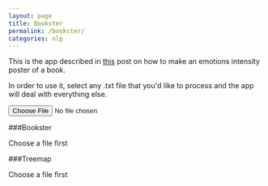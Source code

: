```yaml
---
layout: page
title: Bookster
permalink: /bookster/
categories: nlp
---
```

This is the app described in [this](/bookster-an-emotions-poster-of-your-favorite-book) post on how to make an emotions intensity poster of a book.

In order to use it, select any .txt file that you'd like to process and the app will deal with everything else.

<input type="file" id="booksterFile" name="booksterFile" />

###Bookster

<div id="post-bookster" class="bookster-wrapper"></div>
<div class="no-file-selected">Choose a file first</div>

###Treemap 

<div id="post-treemap"></div>
<div class="no-file-selected">Choose a file first</div>

<script src="//d3js.org/d3.v3.min.js" charset="utf-8"></script>
<script type="text/javascript" src="{{ site.url }}/assets/javascripts/bookster/bookster.js"></script>
<script>
  function resetDOM () {
    var booksterDom = document.getElementById('post-bookster');
    var treemapDom = document.getElementById('post-treemap');
    var emptyFileMessageDoms = document.getElementsByClassName('no-file-selected');

    for ( var i = 0, l = emptyFileMessageDoms.length; i < l; i++ ) {
      emptyFileMessageDoms[i].style.display = 'none';
    }

    while (booksterDom.firstChild) {
      booksterDom.removeChild(booksterDom.firstChild);
    }
    while (treemapDom.firstChild) {
      treemapDom.removeChild(treemapDom.firstChild);
    }
  }

  function handleFileSelect(evt) {
    var file = evt.target.files[0];
    var reader = new FileReader();

    reader.onload = function(e) {
    	var text = e.target.result;
    	var booksterData = parseText(text);

      resetDOM();
      window.bookster(booksterData, 'post');
    };
      
    reader.readAsText(file);
  }

  document.getElementById('booksterFile').addEventListener('change', handleFileSelect, false);

  function parseText ( text ) {
  	var tokens = text.match(/\w+/gi);
    var booksterData = [];

    tokens.forEach(function (token) {
      if ( afinn.hasOwnProperty(token) ) {
        booksterData.push([afinn[token], token]);
      }
    });

    console.log(tokens);
    return booksterData;
  }

  // AFINN is a list of English words rated for valence with an integer
  // between minus five (negative) and plus five (positive). The words have
  // been manually labeled by Finn Årup Nielsen in 2009-2011. The file
  // is tab-separated. There are two versions:

  // AFINN-111: Newest version with 2477 words and phrases.

  // AFINN-96: 1468 unique words and phrases on 1480 lines. Note that there
  // are 1480 lines, as some words are listed twice. The word list in not
  // entirely in alphabetic ordering.  

  // An evaluation of the word list is available in:

  // Finn Årup Nielsen, "A new ANEW: Evaluation of a word list for
  // sentiment analysis in microblogs", http://arxiv.org/abs/1103.2903

  // The list was used in: 

  // Lars Kai Hansen, Adam Arvidsson, Finn Årup Nielsen, Elanor Colleoni,
  // Michael Etter, "Good Friends, Bad News - Affect and Virality in
  // Twitter", The 2011 International Workshop on Social Computing,
  // Network, and Services (SocialComNet 2011).


  // This database of words is copyright protected and distributed under
  // "Open Database License (ODbL) v1.0"
  // http://www.opendatacommons.org/licenses/odbl/1.0/ or a similar
  // copyleft license.

  // See comments on the word list here:
  // http://fnielsen.posterous.com/old-anew-a-sentiment-about-sentiment-analysis
  var afinn = {
   'limited':-1,
   'suicidal':-2,
   'pardon':2,
   'desirable':2,
   'protest':-2,
   'lurking':-1,
   'controversial':-2,
   'hating':-3,
   'ridiculous':-3,
   'hate':-3,
   'aggression':-2,
   'increase':1,
   'regretted':-2,
   'violate':-2,
   'granting':1,
   'attracted':1,
   'poorest':-2,
   'scold':-2,
   'bailout':-2,
   'sorry':-1,
   'regrets':-2,
   'struck':-1,
   'misreporting':-2,
   'vociferous':-1,
   'lurk':-1,
   'misunderstanding':-2,
   'distort':-2,
   'stolen':-2,
   'gratification':2,
   'uncertain':-1,
   'stabbed':-2,
   'screaming':-2,
   'courageous':2,
   'disturb':-2,
   'exaggerate':-2,
   'harried':-2,
   'solution':1,
   'nigger':-5,
   'pardons':2,
   'quaking':-2,
   'monopolized':-2,
   'censors':-2,
   'triumph':4,
   'enjoy':2,
   'shithead':-4,
   'tired':-2,
   'warns':-2,
   'landmark':2,
   'elegant':2,
   'fabulous':4,
   'rigorous':3,
   'emptiness':-1,
   'loathing':-3,
   'errors':-2,
   'hide':-1,
   'wreck':-2,
   'desirous':2,
   'integrity':2,
   'beaten':-2,
   'jocular':2,
   'poison':-2,
   'victims':-3,
   'endorse':2,
   'shocks':-2,
   'unmotivated':-2,
   'hero':2,
   'avert':-1,
   'festive':2,
   'interrupting':-2,
   'prblms':-2,
   'active':1,
   'oversells':-2,
   'kudos':3,
   'rigorously':3,
   'deferring':-1,
   'postpones':-1,
   'oxymoron':-1,
   'launched':1,
   'stressed':-2,
   'lonesome':-2,
   'unwanted':-2,
   'postponed':-1,
   'missing':-2,
   'criticism':-2,
   'fantastic':4,
   'secure':2,
   'dehumanize':-2,
   'cheats':-3,
   'sparkling':3,
   'achievable':1,
   'cherishing':2,
   'criminals':-3,
   'appeasing':2,
   'motivate':1,
   'negative':-2,
   'insult':-2,
   'calm':2,
   'recommend':2,
   'strike':-1,
   'committing':1,
   'made-up':-1,
   'supporters':1,
   'successful':3,
   'expose':-1,
   'haha':3,
   'award':3,
   'hurt':-2,
   'grief':-2,
   'disruption':-2,
   'sobering':1,
   'frenzy':-3,
   'excellent':3,
   'blocking':-1,
   'shoot':-1,
   'disappointing':-2,
   'join':1,
   'somber':-2,
   'refusing':-2,
   'worn':-1,
   'worth':2,
   'lugubrious':-2,
   'criticizing':-2,
   'elegantly':2,
   'defer':-1,
   'pollute':-2,
   'joyous':3,
   'unjust':-2,
   'laughs':1,
   'shattered':-2,
   'want':1,
   'indifferent':-2,
   'attract':1,
   'cocksucker':-5,
   'guarantee':1,
   'farce':-1,
   'anguish':-3,
   'puzzled':-2,
   'nuts':-3,
   'damage':-3,
   'amazing':4,
   'uncredited':-1,
   'trusted':2,
   'aching':-2,
   'significance':1,
   'moron':-3,
   'disappoint':-2,
   'bankster':-3,
   'undesirable':-2,
   'badly':-3,
   'uselessness':-2,
   'flustered':-2,
   'mess':-2,
   'insecure':-2,
   'lag':-1,
   'loyalty':3,
   'demanding':-1,
   'astoundingly':3,
   'wrong':-2,
   'sentencing':-2,
   'sparkles':3,
   'meaningful':2,
   'ambivalent':-1,
   'complacent':-2,
   'splendid':3,
   'effective':2,
   'wins':4,
   'attracts':1,
   'appreciate':2,
   'greet':1,
   'stimulate':1,
   'daredevil':2,
   'steals':-2,
   'worst':-3,
   'greed':-3,
   'restriction':-2,
   'dirtiest':-2,
   'consent':2,
   'derides':-2,
   'rotfl':4,
   'innovative':2,
   'responsive':2,
   'derided':-2,
   'cool stuff':3,
   'welcomes':2,
   'fit':1,
   'polluters':-2,
   'destroyed':-3,
   'affected':-1,
   'litigious':-2,
   'prevented':-1,
   'powerful':2,
   'safe':1,
   'supporter':1,
   'collide':-1,
   'avoids':-1,
   'mongering':-2,
   'interrupt':-2,
   'soothing':3,
   'lenient':1,
   'saddened':-2,
   'gloom':-1,
   'brightness':1,
   'arrested':-3,
   'absolve':2,
   'dumps':-1,
   'misbehave':-2,
   'fitness':1,
   'entitled':1,
   'vitriolic':-3,
   'luck':3,
   'interruption':-2,
   'exhilarated':3,
   'celebrating':3,
   'exhilarates':3,
   'substantially':1,
   'tricked':-2,
   'absolves':2,
   'contend':-1,
   'touts':-2,
   'pesky':-2,
   'god':1,
   'lurks':-1,
   'sparkle':3,
   'encourage':2,
   'loathe':-3,
   'heavenly':4,
   'ranter':-3,
   'sluggish':-2,
   'disputed':-2,
   'barrier':-2,
   'threatened':-2,
   'revenge':-2,
   'free':1,
   'mourning':-2,
   'admits':-1,
   'unconvinced':-1,
   'fervid':2,
   'disputes':-2,
   'struggle':-2,
   'boosting':1,
   'enlightened':2,
   'jubilant':3,
   'exposing':-1,
   'brooding':-2,
   'tolerant':2,
   'disturbed':-2,
   'hopeless':-2,
   'ineffectively':-2,
   'enraged':-2,
   'wronged':-2,
   'attractions':2,
   'reassure':1,
   'lovable':3,
   'rant':-3,
   'downside':-2,
   'enrages':-2,
   'clarity':2,
   'snubbing':-2,
   'dysfunction':-2,
   'cheerless':-2,
   'rejects':-1,
   'lawsuits':-2,
   'euphoric':4,
   'euphoria':3,
   'enthral':3,
   'combats':-1,
   'tragic':-2,
   'inconvenient':-2,
   'bitter':-2,
   'lunatics':-3,
   'troubled':-2,
   'murder':-2,
   'collapse':-2,
   'conciliated':2,
   'rejected':-1,
   'conciliates':2,
   'wasted':-2,
   'positively':2,
   'mercy':2,
   'anxiety':-2,
   'coward':-2,
   'matter':1,
   'guilt':-3,
   'mirth':3,
   'feeling':1,
   'slashes':-2,
   'self-confident':2,
   'willingness':2,
   'pessimism':-2,
   'upset':-2,
   'antagonistic':-2,
   'enchanted':2,
   'unconcerned':-2,
   'strengthening':2,
   'forced':-1,
   'strength':2,
   'reassuring':2,
   'responsible':2,
   'isolated':-1,
   'impotent':-2,
   'elation':3,
   'recommended':2,
   'absorbed':1,
   'laughed':1,
   'enlightens':2,
   'yucky':-2,
   'indoctrinate':-2,
   'unsecured':-2,
   'incapable':-2,
   'distracts':-2,
   'visionary':3,
   'vexing':-2,
   'debonair':2,
   'disjointed':-2,
   'relieving':2,
   'sulking':-2,
   'exonerate':2,
   'treasonous':-3,
   'stupid':-2,
   'lifesaver':4,
   'alarm':-2,
   'flop':-2,
   'solemn':-1,
   'demoralized':-2,
   'unsophisticated':-2,
   'entertaining':2,
   'annoyed':-2,
   'marvel':3,
   'pardoned':2,
   'bomb':-1,
   'inspire':2,
   'hunger':-2,
   'rapture':2,
   'dupe':-2,
   'disturbs':-2,
   'solutions':1,
   'smog':-2,
   'acquit':2,
   'unemployment':-2,
   'contagions':-2,
   'bliss':3,
   'disgust':-3,
   'enslave':-2,
   'adequate':1,
   'jailed':-2,
   'explorations':1,
   'criticizes':-2,
   'stop':-1,
   'denounce':-2,
   'unfair':-2,
   'frowning':-1,
   'haunted':-2,
   'oversell':-2,
   'affronted':-1,
   'interrogated':-2,
   'angers':-3,
   'arrests':-2,
   'rescues':2,
   'idiotic':-3,
   'fraudsters':-4,
   'heavyhearted':-2,
   'bad':-3,
   'ban':-2,
   'ruins':-2,
   'ethical':2,
   'erroneous':-2,
   'mandatory':-1,
   'disaster':-2,
   'fascinating':3,
   'thwarting':-2,
   'sincerest':2,
   'horrendous':-3,
   'fail':-2,
   'disturbing':-2,
   'resigned':-1,
   'best':3,
   'clarifies':2,
   'pressured':-2,
   'green wash':-3,
   'meditative':1,
   'hopefully':2,
   'scorn':-2,
   'lethargic':-2,
   'indecisive':-2,
   'lazy':-1,
   'rotflol':4,
   'extend':1,
   'admiring':3,
   'felony':-3,
   'restricting':-2,
   'weak':-2,
   'ignorance':-2,
   'weary':-2,
   'wtf':-4,
   'debt':-2,
   'improve':2,
   'pity':-2,
   'protect':1,
   'accident':-2,
   'disdain':-2,
   'ill':-2,
   'adventures':2,
   'demanded':-1,
   'agonise':-3,
   'indoctrinating':-2,
   'monopolize':-2,
   'disappears':-1,
   'overstatements':-2,
   'peacefully':2,
   'honouring':2,
   'irresponsible':2,
   'greenwashing':-3,
   'greenwashers':-3,
   'persecuting':-2,
   'trust':1,
   'trickery':-2,
   'parley':-1,
   'condemned':-2,
   'victimizing':-3,
   'bothers':-2,
   'confident':2,
   'startled':-2,
   'interest':1,
   'jackass':-4,
   'incompetent':-2,
   'easy':1,
   'prosperous':3,
   'attacked':-1,
   'sunshine':2,
   'excite':3,
   'wowow':4,
   'doubts':-1,
   'haters':-3,
   'censored':-2,
   'cunt':-5,
   'gracious':3,
   'distorts':-2,
   'inhibit':-1,
   'save':2,
   'harms':-2,
   'illiteracy':-2,
   'roflmao':4,
   'ugly':-3,
   'slam':-2,
   'stopping':-1,
   'murders':-2,
   'dehumanizes':-2,
   'chilling':-1,
   'mistake':-2,
   'pessimistic':-2,
   'vulnerability':-2,
   'congratulation':2,
   'unresearched':-2,
   'dumped':-2,
   'defeated':-2,
   'fakes':-3,
   'shame':-2,
   'dizzy':-1,
   'moping':-1,
   'appalling':-2,
   'greenwash':-3,
   'disappear':-1,
   'laughting':1,
   'constrained':-2,
   'vindicate':2,
   'misunderstood':-2,
   'disparages':-2,
   'pardoning':2,
   'damages':-3,
   'disparaged':-2,
   'naive':-2,
   'harming':-2,
   'acquitting':2,
   'blames':-2,
   'misery':-2,
   'tops':2,
   'evil':-3,
   'greeted':1,
   'delight':3,
   'consents':2,
   'outmaneuvered':-2,
   'jealous':-2,
   'opportunity':2,
   'blamed':-2,
   'shitty':-3,
   'failing':-2,
   'inspires':2,
   'greatest':3,
   'detained':-2,
   'flops':-2,
   'dipshit':-3,
   'bereave':-2,
   'appease':2,
   'sentence':-2,
   'agog':2,
   'envious':-2,
   'disguise':-1,
   'thanks':2,
   'victim':-3,
   'swears':-2,
   'resigning':-1,
   'yes':1,
   'convivial':2,
   'enlighten':2,
   'rapturous':4,
   'terrific':4,
   'ease':2,
   'assassination':-3,
   'passive':-1,
   'advanced':1,
   'beloved':3,
   'prison':-2,
   'moody':-1,
   'expelled':-2,
   'threatens':-2,
   'mocked':-2,
   'insensitive':-2,
   'perfects':2,
   'celebrates':3,
   'bastards':-5,
   'dreams':1,
   'disadvantage':-2,
   'desire':1,
   'gift':2,
   'dishonest':-2,
   'disillusioned':-2,
   'notorious':-2,
   'honored':2,
   'drowned':-2,
   'stereotype':-2,
   'exonerates':2,
   'proudly':2,
   'dead':-3,
   'coziness':2,
   'escape':-1,
   'dear':2,
   'prick':-5,
   'bore':-2,
   'perfected':2,
   'enemies':-2,
   'denies':-2,
   'congratulate':2,
   'humor':2,
   'combat':-1,
   'creative':2,
   'disheartened':-2,
   'honoured':2,
   'rebellion':-2,
   'denied':-2,
   'pollutes':-2,
   'polluter':-2,
   'beating':-1,
   'adorable':3,
   'bamboozle':-2,
   'alarmists':-2,
   'bold':2,
   'disappeared':-1,
   'losing':-3,
   'super':3,
   'limitation':-1,
   'boycotts':-2,
   'derailed':-2,
   'attacks':-1,
   'accepts':1,
   'choke':-2,
   'blithe':2,
   'despair':-3,
   'ensure':1,
   'cherish':2,
   'commit':1,
   'disqualified':-2,
   'dilemma':-1,
   'lied':-2,
   'wasting':-2,
   'prisoners':-2,
   'detention':-2,
   'delighted':3,
   'obscene':-2,
   'thankful':2,
   'unstable':-2,
   'stall':-2,
   'frightened':-2,
   'strangely':-1,
   'annoyance':-2,
   'deception':-3,
   'support':2,
   'unfocused':-2,
   'fight':-1,
   'fucking':-4,
   'war':-2,
   'happy':3,
   'lowest':-1,
   'starve':-2,
   'underestimated':-1,
   'overjoyed':4,
   'forgetful':-2,
   'vitality':3,
   'failure':-2,
   'underestimates':-1,
   'astonished':2,
   'true':2,
   'congratulations':2,
   'injury':-2,
   'invincible':2,
   'bargain':2,
   'ruined':-2,
   'adore':3,
   'torturing':-4,
   'faking':-3,
   'propaganda':-2,
   'fulfills':2,
   'promises':1,
   'looms':-1,
   'disgrace':-2,
   'scandalous':-3,
   'sinful':-3,
   'assassinations':-3,
   'soothe':3,
   'promised':1,
   'sprightly':2,
   'pileup':-1,
   'annoying':-2,
   'shit':-4,
   'oversimplification':-2,
   'faithful':3,
   'eerie':-2,
   'interested':2,
   'looses':-3,
   'ambitious':2,
   'confusing':-2,
   'misinterpreted':-2,
   'denier':-2,
   'scream':-2,
   'assfucking':-4,
   'outreach':2,
   'smile':2,
   'funerals':-1,
   'died':-3,
   'derail':-2,
   'warn':-2,
   'apologizing':-1,
   'cheated':-3,
   'apology':-1,
   'restores':1,
   'loyal':3,
   'cheater':-3,
   'optionless':-2,
   'menaced':-2,
   'restored':1,
   'bereaving':-2,
   'remarkable':2,
   'drained':-2,
   'rob':-2,
   'relieve':1,
   'grateful':3,
   'battle':-1,
   'polluted':-2,
   'devoted':3,
   'soothed':3,
   'misread':-1,
   'anticipation':1,
   'praises':3,
   'deceitful':-3,
   'honoring':2,
   'disgusting':-3,
   'abhorrent':-3,
   'amaze':2,
   'praised':3,
   'dissatisfied':-2,
   'negativity':-2,
   'terror':-3,
   'retreat':-1,
   'fatigues':-2,
   'slash':-2,
   'advantage':2,
   'apeshit':-3,
   'gloomy':-2,
   'mourn':-2,
   'fatigued':-2,
   'forgiving':1,
   'feeble':-2,
   'cool':1,
   'impressive':3,
   'solves':1,
   'die':-3,
   'accidentally':-2,
   'leave':-1,
   'solved':1,
   'excellence':3,
   'denounces':-2,
   'unaware':-2,
   'attracting':2,
   'prevent':-1,
   'brave':2,
   'fearing':-2,
   'insignificant':-2,
   'sigh':-2,
   'obsolete':-2,
   'comforting':2,
   'helpless':-2,
   'irritated':-3,
   'acrimonious':-3,
   'rapist':-4,
   'self-deluded':-2,
   'curse':-1,
   'jeopardy':-2,
   'celebrated':3,
   'havoc':-2,
   'pleased':3,
   'suspect':-1,
   'shared':1,
   'falling':-1,
   'axed':-1,
   'supporting':1,
   'unsure':-1,
   'honour':2,
   'funeral':-1,
   'victimized':-3,
   'envy':-1,
   'confused':-2,
   'persecuted':-2,
   'oversimplify':-2,
   'messing up':-2,
   'accomplishes':2,
   'coerced':-2,
   'brilliant':4,
   'guilty':-3,
   'proud':2,
   'pseudoscience':-3,
   'accomplished':2,
   'ineffective':-2,
   'weird':-2,
   'motherfucking':-5,
   'breathtaking':5,
   'charmless':-3,
   'love':3,
   'humour':2,
   'hardier':2,
   'bloody':-3,
   'marvelous':3,
   'betraying':-3,
   'fake':-3,
   'scam':-2,
   'crisis':-3,
   'disguising':-1,
   'sympathetic':2,
   'dolorous':-2,
   'cherishes':2,
   'homesick':-2,
   'unimpressed':-2,
   'positive':2,
   'angry':-3,
   'resigns':-1,
   'cherished':2,
   'loving':2,
   'conciliating':2,
   'riot':-2,
   'share':1,
   'swearing':-2,
   'downhearted':-2,
   'wooo':4,
   'drown':-2,
   'dismal':-2,
   'degrade':-2,
   'douche':-3,
   'niggas':-5,
   'pretend':-1,
   'flu':-2,
   'inflamed':-2,
   'flagship':2,
   'wanker':-3,
   'drags':-1,
   'hope':2,
   'growing':1,
   'detached':-1,
   'stimulating':2,
   'lighthearted':1,
   'admired':3,
   'dedicated':2,
   'lobbying':-2,
   'awesome':4,
   'fuck':-4,
   'disbelieve':-2,
   'hides':-1,
   'glamourous':3,
   'chic':2,
   'provoke':-1,
   'unlovable':-2,
   'validated':1,
   'bankrupt':-3,
   'fuming':-2,
   'secured':2,
   'agonizing':-3,
   'immune':1,
   'misleading':-3,
   'endorsement':2,
   'dehumanizing':-2,
   'secures':2,
   'unbelievable':-1,
   'irrational':-1,
   'critics':-2,
   'averted':-1,
   'disgusted':-3,
   'heartbreaking':-3,
   'mad':-3,
   'improving':2,
   'heroes':2,
   'destructive':-3,
   'fraudulence':-4,
   'natural':1,
   'disconsolate':-2,
   'stupidly':-2,
   'amuse':3,
   'nosey':-2,
   'thorny':-2,
   'youthful':2,
   'deceive':-3,
   'offend':-2,
   'worsens':-3,
   'cute':2,
   'foreclosure':-2,
   'shaky':-2,
   'wishing':1,
   'unacceptable':-2,
   'suicide':-2,
   'playful':2,
   'fatalities':-3,
   'cuts':-1,
   'lovelies':3,
   'irresolute':-2,
   'blocked':-1,
   'dreading':-2,
   'avid':2,
   'thank':2,
   'interesting':2,
   'torn':-2,
   'troubles':-2,
   'abhorred':-3,
   'attraction':2,
   'swindle':-3,
   'undermines':-2,
   'overreacted':-2,
   'lonely':-2,
   'accusations':-2,
   'captivated':3,
   'devastated':-2,
   'reject':-1,
   'sarcastic':-2,
   'singleminded':-2,
   'compelled':1,
   'wealthy':2,
   'bullshit':-4,
   'intrigues':1,
   'undermining':-2,
   'drop':-1,
   'does not work':-3,
   'careless':-2,
   'vexation':-2,
   'snubbed':-2,
   'stalling':-2,
   'fired':-2,
   'crushing':-1,
   'yeah':1,
   'breakthrough':3,
   'avoided':-1,
   'disasters':-2,
   'amusement':3,
   'hysteria':-3,
   'giddy':-2,
   'accomplish':2,
   'infuriated':-2,
   'monopolizes':-2,
   'irony':-1,
   'agonises':-3,
   'worshiped':3,
   'cancels':-1,
   'infuriates':-2,
   'collisions':-2,
   'condemns':-2,
   'trauma':-3,
   'hacked':-1,
   'agonised':-3,
   'inaction':-2,
   'phobic':-2,
   'vicious':-2,
   'disrespect':-2,
   'felonies':-3,
   'advantages':2,
   'crazier':-2,
   'ominous':3,
   'care':2,
   'envies':-1,
   'disguised':-1,
   'collapsing':-2,
   'impose':-1,
   'honest':2,
   'disguises':-1,
   'funky':2,
   'apologising':-1,
   'winwin':3,
   'aboard':1,
   'bothersome':-2,
   'outcry':-2,
   'entrusted':2,
   'neglect':-2,
   'blind':-1,
   'suspend':-1,
   'surviving':2,
   'suspended':-1,
   'suing':-2,
   'lags':-2,
   'agonising':-3,
   'ashame':-2,
   'rageful':-2,
   'monopolizing':-2,
   'derision':-2,
   'oversimplifies':-2,
   'encourages':2,
   'stifled':-1,
   'persecute':-2,
   'legally':1,
   'oversimplified':-2,
   'seduced':-1,
   'hug':2,
   'appreciates':2,
   'alas':-1,
   'slashed':-2,
   'appreciated':2,
   'petrified':-2,
   'fuking':-4,
   'lmao':4,
   'depressed':-2,
   'favors':2,
   'optimism':2,
   'protected':1,
   'damned':-4,
   'proactive':2,
   'usefulness':2,
   'prospect':1,
   'questionable':-2,
   'illness':-2,
   'contentious':-2,
   'jewels':1,
   'sad':-2,
   'conspiracy':-3,
   'distorted':-2,
   'anger':-3,
   'shocked':-2,
   'violates':-2,
   'defenseless':-2,
   'destroy':-3,
   'relaxed':2,
   'deniers':-2,
   'pain':-2,
   'oppressive':-2,
   'betrayal':-3,
   'suspects':-1,
   'insanity':-2,
   'unmatched':1,
   'cleared':1,
   'envying':-1,
   'lawl':3,
   "can't stand":-3,
   'steadfast':2,
   'discarding':-1,
   'adopt':1,
   'axe':-1,
   'cheat':-3,
   'infuriate':-2,
   'applauding':2,
   'bright':1,
   'scoop':3,
   'aggressive':-2,
   'stressor':-2,
   'help':2,
   'woow':4,
   'strangled':-2,
   'dick':-4,
   'robs':-2,
   'embittered':-2,
   'crime':-3,
   'dejecting':-2,
   'welcomed':2,
   'tears':-2,
   'travesty':-2,
   'defenders':2,
   'outrage':-3,
   'dreaded':-2,
   'dispute':-2,
   'rejoiced':4,
   'haplessness':-2,
   'satisfied':2,
   'rejoices':4,
   'hailed':2,
   'consolable':2,
   'unethical':-2,
   'justified':2,
   'celebrate':3,
   'astounds':3,
   'verdicts':-1,
   'wrathful':-3,
   'sabotage':-2,
   'obliterate':-2,
   'imbecile':-3,
   'superb':5,
   'worried':-3,
   'jokes':2,
   'overreaction':-2,
   'spam':-2,
   'prevents':-1,
   'disparage':-2,
   'worrying':-3,
   'vision':1,
   'ignored':-2,
   'lethargy':-2,
   'imposing':-1,
   'violated':-2,
   'whitewash':-3,
   'fucktard':-4,
   'dickhead':-4,
   'slashing':-2,
   'ignores':-1,
   'rewarded':2,
   'encouraged':2,
   'fails':-2,
   'enlightening':2,
   'fascinated':3,
   'belittled':-2,
   'mope':-1,
   'enjoys':2,
   'moaned':-2,
   'fascinates':3,
   'fearless':2,
   'pained':-2,
   'killing':-3,
   'blame':-2,
   'jovial':2,
   'awards':3,
   'hurts':-2,
   'moans':-2,
   'spark':1,
   'grieved':-2,
   'undermine':-2,
   'frisky':2,
   'yeees':2,
   'tout':-2,
   'disappointment':-2,
   'protesters':-2,
   'cornered':-2,
   'sulky':-2,
   'cancer':-1,
   'smartest':2,
   'accusation':-2,
   'exploit':-2,
   'grants':1,
   'anti':-1,
   'cancel':-1,
   'perpetrators':-2,
   'bizarre':-2,
   'panics':-3,
   'better':2,
   'screams':-2,
   'punishes':-2,
   'collides':-1,
   'capable':1,
   'swift':2,
   'brainwashing':-3,
   'jaunty':2,
   'punished':-2,
   'peaceful':2,
   'ruining':-2,
   'aggressions':-2,
   'shortages':-2,
   'blessing':3,
   'mocking':-2,
   'unified':1,
   'suspected':-1,
   'careful':2,
   'spirit':1,
   'colluding':-3,
   'sedition':-2,
   'apologised':-1,
   'apologises':-1,
   'cancelled':-1,
   'abducted':-2,
   'falsified':-3,
   'huckster':-2,
   'raptured':2,
   'unsupported':-2,
   'sincere':2,
   'oks':2,
   'dubious':-2,
   'blah':-2,
   'bias':-1,
   'embrace':1,
   'raptures':2,
   'ironic':-1,
   'engages':1,
   'fame':1,
   'worry':-3,
   'resentful':-2,
   'harsh':-2,
   'dithering':-2,
   'granted':1,
   'underestimate':-1,
   'weakness':-2,
   'struggling':-2,
   'favorited':2,
   'applaud':2,
   'boosted':1,
   'intimidation':-2,
   'cheers':2,
   'favorites':2,
   'cheery':3,
   'weep':-2,
   'complained':-2,
   'longing':-1,
   'charges':-2,
   'amazes':2,
   'disregards':-2,
   'no':-1,
   'severe':-2,
   'solve':1,
   'inability':-2,
   'no fun':-3,
   'reward':2,
   'amazed':2,
   'charged':-3,
   'diffident':-2,
   'robing':-2,
   'exaggerating':-2,
   'pissing':-3,
   'kill':-3,
   'greetings':2,
   'madness':-3,
   'alarmist':-2,
   'death':-2,
   'clueless':-2,
   'deceiving':-3,
   'dauntless':2,
   'adventurous':2,
   'disputing':-2,
   'mournful':-2,
   'joyful':3,
   'starving':-2,
   'kills':-3,
   'reassured':1,
   'earnest':2,
   'boycotted':-2,
   'accepted':1,
   'disappointed':-2,
   'vague':-2,
   'tremulous':-2,
   'distrustful':-3,
   'possessive':-2,
   'terrorize':-3,
   'endorses':2,
   'greeting':1,
   'miracle':4,
   'discarded':-1,
   'benefit':2,
   'laughing':1,
   'dirtier':-2,
   'passionate':2,
   'endorsed':2,
   'burdens':-2,
   'hysterics':-3,
   'exposed':-1,
   'pushy':-1,
   'short-sightedness':-2,
   'slavery':-3,
   'exposes':-1,
   'intact':2,
   'gross':-2,
   'noob':-2,
   'douchebag':-3,
   'slick':2,
   'legal':1,
   'deficit':-2,
   'restoring':1,
   'apocalyptic':-2,
   'destroys':-3,
   'biased':-2,
   'welcome':2,
   'racism':-3,
   'sadden':-2,
   'lmfao':4,
   'indestructible':2,
   'stereotyped':-2,
   'exultantly':3,
   'disparaging':-2,
   'broken':-1,
   'stops':-1,
   'exciting':3,
   'fondness':2,
   'joyfully':3,
   'contagion':-2,
   'zealous':2,
   'smear':-2,
   'cares':2,
   'favorite':2,
   'tumor':-2,
   'boldly':2,
   'scornful':-2,
   'masterpieces':4,
   'perturbed':-2,
   'protests':-2,
   'lively':2,
   'apologize':-1,
   'annoys':-2,
   'empathetic':2,
   'loathed':-3,
   'innovates':1,
   'exonerated':2,
   'totalitarian':-2,
   'betrays':-3,
   'lol':3,
   'mindless':-2,
   'racist':-3,
   'futile':2,
   'decisive':1,
   'hysterical':-3,
   'allergic':-2,
   'ranters':-3,
   'exasperated':2,
   'mischief':-1,
   'mourns':-2,
   'vested':1,
   'unsettled':-1,
   'stressors':-2,
   'delayed':-1,
   'strikes':-1,
   'sophisticated':2,
   'fascists':-2,
   'promote':1,
   'irreversible':-1,
   'abused':-3,
   'fraud':-4,
   'rage':-2,
   'overreacts':-2,
   'resolving':2,
   'treasure':2,
   'dirty':-2,
   'abuses':-3,
   'ennui':-2,
   'deadlock':-2,
   'agree':1,
   'affection':3,
   'illnesses':-2,
   'leaked':-1,
   'fright':-2,
   'exhausted':-2,
   'certain':1,
   'bamboozled':-2,
   'censor':-2,
   'tranquil':2,
   'amused':3,
   'bamboozles':-2,
   'casualty':-2,
   'selfish':-3,
   'strikers':-2,
   'pensive':-1,
   'idiot':-3,
   'conflictive':-2,
   'short-sighted':-2,
   'undermined':-2,
   'fools':-2,
   'dismayed':-2,
   'victimize':-3,
   'gaining':2,
   'obsessed':2,
   'overreact':-2,
   'important':2,
   'fresh':1,
   'mourned':-2,
   'applause':2,
   'apathy':-3,
   'not working':-3,
   'fraudulent':-4,
   'doubted':-1,
   'restricted':-2,
   'burdening':-2,
   'liar':-3,
   'forget':-1,
   'vile':-3,
   'lack':-2,
   'pique':-2,
   'thoughtful':2,
   'sappy':-1,
   'dreadful':-3,
   'catastrophe':-3,
   'opportunities':2,
   'riots':-2,
   'revengeful':-2,
   'robber':-2,
   'remorse':-2,
   'enjoying':2,
   'restrict':-2,
   'distorting':-2,
   'libelous':-2,
   'infringement':-2,
   'carefree':1,
   'saved':2,
   'crestfallen':-2,
   'fan':3,
   'rape':-4,
   'awful':-3,
   'robed':-2,
   'fag':-3,
   'fad':-2,
   'abandoned':-2,
   'elated':3,
   'heaven':2,
   'misinformation':-2,
   'fearful':-2,
   'liars':-3,
   'mistaking':-2,
   'enrapture':3,
   'son-of-a-bitch':-5,
   'methodical':2,
   'vivacious':3,
   'appreciating':2,
   'apologizes':-1,
   'darkness':-1,
   'skeptic':-2,
   'disruptions':-2,
   'zealots':-2,
   'overload':-1,
   'crush':-1,
   'apologized':-1,
   'undecided':-1,
   'starved':-2,
   'falsify':-3,
   'escaping':-1,
   'unprofessional':-2,
   'loose':-3,
   'overstatement':-2,
   'motherfucker':-5,
   'rigged':-1,
   'disastrous':-3,
   'hopelessness':-2,
   'yummy':3,
   'strong':2,
   'untarnished':2,
   'tragedy':-2,
   'cock':-5,
   'inspired':2,
   'masterpiece':4,
   'horrified':-3,
   'gleeful':3,
   'heartbroken':-3,
   'murdering':-3,
   'dehumanized':-2,
   'whimsical':1,
   'cowardly':-2,
   'snub':-2,
   'deject':-2,
   'irritate':-3,
   'wavering':-1,
   'promoting':1,
   'fraudster':-4,
   'hurrah':5,
   'inquisition':-2,
   'diamond':1,
   'brisk':2,
   'problem':-2,
   'excuse':-1,
   'broke':-1,
   'retained':-1,
   'doom':-2,
   'glad':3,
   'unfulfilled':-2,
   'offender':-2,
   'sucks':-3,
   'offended':-2,
   'abandon':-2,
   'beautiful':3,
   'stubborn':-2,
   'embarrassing':-2,
   'virtuous':2,
   'neglected':-2,
   'accept':1,
   'boycott':-2,
   'collision':-2,
   'protects':1,
   'exclude':-1,
   'condemn':-2,
   'unappreciated':-2,
   'huge':1,
   'prosecution':-1,
   'obnoxious':-3,
   'calms':2,
   'awkward':-2,
   'terribly':-3,
   'needy':-2,
   'comfort':2,
   'ratified':2,
   'abhors':-3,
   'hugs':2,
   'peril':-2,
   'controversially':-2,
   'disgraced':-2,
   'questioning':-1,
   'adventure':2,
   'numb':-1,
   'hooliganism':-2,
   'refuse':-2,
   'criticize':-2,
   'n00b':-2,
   'spiteful':-2,
   'wishes':1,
   'dread':-2,
   'deafening':-1,
   'pay':-1,
   'pleasure':3,
   'dream':1,
   'enslaved':-2,
   'heartfelt':3,
   'outraged':-3,
   'committed':1,
   'hell':-4,
   'smiling':2,
   'suffer':-2,
   'trouble':-2,
   'arrogant':-2,
   'messed':-2,
   'pray':1,
   'solving':1,
   'averts':-1,
   'bummer':-2,
   'nifty':2,
   'fool':-2,
   'hurting':-2,
   'good':3,
   'motivated':2,
   'abandons':-2,
   'fuckface':-4,
   'moaning':-2,
   'belittle':-2,
   'complain':-2,
   'desperately':-3,
   'slicker':2,
   'imprisoned':-2,
   'scumbag':-4,
   'bless':2,
   'stopped':-1,
   'reassures':1,
   'shocking':-2,
   'disorganized':-2,
   'neglects':-2,
   'harm':-2,
   'shock':-2,
   'restless':-2,
   'noble':2,
   'resolute':2,
   'hard':-1,
   'oppressed':-2,
   'gun':-1,
   'punitive':-2,
   'deride':-2,
   'suspecting':-1,
   'seditious':-2,
   'gullible':-2,
   'missed':-2,
   'ftw':3,
   'miss':-2,
   'childish':-2,
   'disquiet':-2,
   'jolly':2,
   'safety':1,
   'paradise':3,
   'offline':-1,
   'ass':-4,
   'nervously':-2,
   'warm':1,
   'bully':-2,
   'pathetic':-2,
   'dirt':-2,
   'favored':2,
   'commits':1,
   'forgive':1,
   'pleasant':3,
   'brightest':2,
   'dire':-3,
   'backed':1,
   'hapless':-2,
   'heroic':3,
   'disadvantaged':-2,
   'benefits':2,
   'stampede':-2,
   'success':2,
   'cheering':2,
   'threat':-2,
   'fallen':-2,
   'top':2,
   'unhealthy':-2,
   'stabs':-2,
   'contender':-1,
   'disregarded':-2,
   'shameful':-2,
   'sympathy':2,
   'humourous':2,
   'defects':-3,
   'totalitarianism':-2,
   'touting':-2,
   'bullied':-2,
   'validate':1,
   'regret':-2,
   'moan':-2,
   'kinder':2,
   'threatening':-2,
   'revive':2,
   'wonderful':4,
   'shamed':-2,
   'dumbass':-3,
   'imperfect':-2,
   'rescue':2,
   'relieved':2,
   'convinces':1,
   'appreciation':2,
   'luckily':3,
   'treasures':2,
   'convinced':1,
   'grace':1,
   'relieves':1,
   'kind':2,
   'picturesque':2,
   'disrespected':-2,
   'grey':-1,
   'spirited':2,
   'hooligans':-2,
   'risks':-2,
   'insulted':-2,
   'restful':2,
   'sentenced':-2,
   'cleaner':2,
   'motivation':1,
   'outstanding':5,
   'strengthen':2,
   'suspicious':-2,
   'defect':-3,
   'rewards':2,
   'sentences':-2,
   'blissful':3,
   'vulnerable':-2,
   'misrepresentation':-2,
   'speculative':-2,
   'trapped':-2,
   'lackadaisical':-2,
   'applauded':2,
   'aggravating':-2,
   'serene':2,
   'contestable':-2,
   'frauds':-4,
   'approves':2,
   'inconvenience':-2,
   'reach':1,
   'charm':3,
   'significant':1,
   'accepting':1,
   'boycotting':-2,
   'approved':2,
   'funnier':4,
   'unequal':-1,
   'squelched':-1,
   'once-in-a-lifetime':3,
   'clear':1,
   'greenwasher':-3,
   'clean':2,
   'hindrance':-2,
   'fainthearted':-2,
   'amusements':3,
   'dragged':-1,
   'dodging':-2,
   'stunned':-2,
   'agonize':-3,
   'fond':2,
   'degrades':-2,
   'aghast':-2,
   'dejects':-2,
   'shares':1,
   'carefully':2,
   'defender':2,
   'degraded':-2,
   'fine':2,
   'distressing':-2,
   'aggravate':-2,
   'justice':2,
   'nervous':-2,
   'ruin':-2,
   'unhappy':-2,
   'penalty':-2,
   'failed':-2,
   'betray':-3,
   'pretty':1,
   'indifference':-2,
   'devastate':-2,
   'gains':2,
   'banned':-2,
   'revered':2,
   'courage':2,
   'hid':-1,
   'pretending':-1,
   'damnit':-4,
   'frightening':-3,
   'distraction':-2,
   'enemy':-2,
   'resolve':2,
   'contagious':-1,
   'boost':1,
   'disregarding':-2,
   'violent':-3,
   'thwarts':-2,
   'mistakes':-2,
   'withdrawal':-3,
   'poisoned':-2,
   'courteous':2,
   'relentless':-1,
   'repulsed':-2,
   'insane':-2,
   'cramp':-1,
   'dump':-1,
   'dumb':-3,
   'tender':2,
   'threats':-2,
   'wow':4,
   'please':1,
   'rejecting':-1,
   'woo':3,
   'determined':2,
   'right direction':3,
   'silly':-1,
   'piss':-4,
   'cancelling':-1,
   'vindicated':2,
   'na\xc3\xafve':-2,
   'hardship':-2,
   'fidgety':-2,
   'intimidated':-2,
   'persecutes':-2,
   'unstoppable':2,
   'vindicates':2,
   'fatality':-3,
   'betrayed':-3,
   'intimidates':-2,
   'prospects':1,
   'improved':2,
   'hesitant':-2,
   'influential':2,
   'offending':-2,
   'chastising':-3,
   'timorous':-2,
   'adored':3,
   'improves':2,
   'scams':-2,
   'forgotten':-1,
   'poverty':-1,
   'cynic':-2,
   'faggots':-3,
   'liked':2,
   'distress':-2,
   'drunk':-2,
   'sweet':2,
   'stuck':-2,
   'rofl':4,
   'deceit':-3,
   'eviction':-1,
   'likes':2,
   'vindicating':2,
   'improvement':2,
   'worthless':-2,
   'victimizes':-3,
   'some kind':0,
   'dud':-2,
   'damn':-4,
   'threaten':-2,
   'empty':-1,
   'affectionate':3,
   'fire':-2,
   'cruelty':-3,
   'disruptive':-2,
   'misbehaving':-2,
   'demand':-1,
   'gag':-2,
   'poised':-2,
   'loom':-1,
   'misunderstands':-2,
   'solid':2,
   'postponing':-1,
   'straight':1,
   'cashing in':-2,
   'terrorizes':-3,
   'admire':3,
   'healthy':2,
   'fud':-3,
   'substantial':1,
   'error':-2,
   'fun':4,
   'flees':-1,
   'walkouts':-2,
   'costly':-2,
   'hoping':2,
   'backing':2,
   'overlooked':-1,
   'astound':3,
   'hoax':-2,
   'obstacle':-2,
   'frantic':-1,
   'beautifully':3,
   'rig':-1,
   'alone':-2,
   'funny':4,
   'unworthy':-2,
   'stimulates':1,
   'choking':-2,
   'grant':1,
   'perpetrator':-2,
   'engrossed':1,
   'stimulated':1,
   'madly':-3,
   'grand':3,
   'esteemed':2,
   'itchy':-2,
   'conflict':-2,
   'displeased':-2,
   'absentees':-1,
   'praising':3,
   'comprehensive':2,
   'overweight':-1,
   'alert':-1,
   'absolved':2,
   'haunting':1,
   'robust':2,
   'timid':-2,
   'starves':-2,
   'cocksuckers':-5,
   'regretting':-2,
   'cheer':2,
   'inspirational':2,
   'clears':1,
   'absolving':2,
   'appalled':-2,
   'abilities':2,
   'exploits':-2,
   'reliant':2,
   'competitive':2,
   'exonerating':2,
   'cocky':-2,
   'vigilant':3,
   'useful':2,
   'praying':1,
   'cut':-1,
   'hated':-3,
   'eager':2,
   'questioned':-1,
   'crying':-2,
   'eery':-2,
   'excited':3,
   'hates':-3,
   'useless':-2,
   'motivating':2,
   'complains':-2,
   'emergency':-2,
   'demands':-1,
   'big':1,
   'joyless':-2,
   'condemnation':-2,
   'rotflmfao':4,
   'matters':1,
   'suffering':-2,
   'dearly':3,
   'like':2,
   'skeptical':-2,
   'worsening':-3,
   'imposed':-1,
   'lost':-3,
   'sincerely':2,
   'ignore':-1,
   'distrust':-3,
   'imposes':-1,
   'provoking':-1,
   'vibrant':3,
   'popular':3,
   'mediocrity':-3,
   'foolish':-2,
   'disorder':-2,
   'humorous':2,
   'goddamn':-3,
   'unloved':-2,
   'disinclined':-2,
   'urgent':-1,
   'strongest':2,
   'loser':-3,
   'selfishness':-3,
   'curious':1,
   'irresistible':2,
   'prosecutes':-1,
   'collapses':-2,
   'visioning':1,
   'warnings':-3,
   'thrilled':5,
   'stingy':-2,
   'prosecuted':-2,
   'innovation':1,
   'apathetic':-3,
   'jumpy':-1,
   'swiftly':2,
   'hypocritical':-2,
   'agreement':1,
   'refused':-2,
   'looming':-1,
   'ache':-2,
   'intense':1,
   'unconfirmed':-1,
   'faith':1,
   'cautious':-1,
   'discontented':-2,
   'exaggerated':-2,
   'firing':-2,
   'stricken':-2,
   'greets':1,
   'hahahah':3,
   'block':-1,
   'exaggerates':-2,
   'abusive':-3,
   'nonsense':-2,
   'awaited':-1,
   'piteous':-2,
   'colliding':-1,
   'risk':-2,
   'calming':2,
   'impressed':3,
   'infuriating':-2,
   'sneaky':-1,
   'infected':-2,
   'grave':-2,
   'impresses':3,
   'bored':-2,
   'insensitivity':-2,
   'invite':1,
   'collapsed':-2,
   'audacious':3,
   'undeserving':-2,
   'delighting':3,
   'alive':1,
   'hopes':2,
   'dull':-2,
   'gallantry':3,
   'redeemed':2,
   'exploration':1,
   'mature':2,
   'highlight':2,
   'validates':1,
   'wicked':-2,
   'repulse':-1,
   'genial':3,
   'devastating':-2,
   'haunt':-1,
   'warning':-3,
   'denying':-2,
   'disappoints':-2,
   'rainy':-1,
   'sullen':-2,
   'paradox':-1,
   'peace':2,
   'backs':1,
   'tard':-2,
   'preventing':-1,
   'tits':-2,
   'unequaled':2,
   'mock':-2,
   'nice':3,
   'smiles':2,
   'scapegoat':-2,
   'energetic':2,
   'accidental':-2,
   'scandals':-3,
   'problems':-2,
   'resign':-1,
   'prepared':1,
   'helping':2,
   'drag':-1,
   'smiled':2,
   'worsened':-3,
   'suffers':-2,
   'downcast':-2,
   'rescued':2,
   'humiliated':-3,
   'attacking':-1,
   'impatient':-2,
   'bribe':-3,
   'ignorant':-2,
   'menace':-2,
   'avoid':-1,
   'discards':-1,
   'rants':-3,
   'cheerful':2,
   'infatuation':2,
   'intricate':2,
   'screwed up':-3,
   'spamming':-2,
   'suave':2,
   'expelling':-2,
   'obstinate':-2,
   'helps':2,
   'excluded':-2,
   'stable':2,
   'dislike':-2,
   'friendly':2,
   'enslaves':-2,
   'chagrined':-2,
   'murderous':-3,
   'torture':-4,
   'slickest':2,
   'asset':2,
   'manipulated':-1,
   'accuse':-2,
   'abduction':-2,
   'cover-up':-3,
   'compassionate':2,
   'anxious':-2,
   'verdict':-1,
   'jerk':-3,
   'comforts':2,
   'unsatisfied':-2,
   'calmed':2,
   'chastise':-3,
   'uncomfortable':-2,
   'exuberant':4,
   'ardent':1,
   'manipulating':-1,
   'odd':-2,
   'mischiefs':-1,
   'appeased':2,
   'appeases':2,
   'melancholy':-2,
   'upsetting':-2,
   'misgiving':-2,
   'desired':2,
   'focused':2,
   'sexy':3,
   'enterprising':1,
   'irritating':-3,
   'great':3,
   'engage':1,
   'survivor':2,
   'uneasy':-2,
   'distressed':-2,
   'haunts':-1,
   'fuked':-4,
   'honor':2,
   'distresses':-2,
   'panicked':-3,
   'danger':-2,
   'win':4,
   'terrified':-3,
   'apprehensive':-2,
   'crazy':-2,
   'offends':-2,
   'hardy':2,
   'scandal':-3,
   'droopy':-2,
   'confidence':2,
   'cheered':2,
   'crap':-3,
   'illegal':-3,
   'doubt':-1,
   'weeping':-2,
   'bitterly':-2,
   'agreeable':2,
   'noisy':-1,
   'clever':2,
   'rich':2,
   'impress':3,
   'charming':3,
   'sore':-1,
   'unbelieving':-1,
   'ashamed':-2,
   'disabling':-1,
   'duped':-2,
   'annoy':-2,
   'challenge':-1,
   'critic':-2,
   'benefitting':2,
   'walkout':-2,
   'recession':-2,
   'praise':3,
   'fulfill':2,
   'violence':-3,
   'admires':3,
   'escapes':-1,
   'effectively':2,
   'wowww':4,
   'contempt':-2,
   'hesitate':-2,
   'united':1,
   'daring':2,
   'despairs':-3,
   'destroying':-3,
   'buoyant':2,
   'rejoicing':4,
   'struggles':-2,
   'humerous':3,
   'fortunate':2,
   'delay':-1,
   'fearsome':-2,
   'justifiably':2,
   'struggled':-2,
   'comedy':1,
   'intelligent':2,
   'tension':-1,
   'blocks':-1,
   'incompetence':-2,
   'await':-1,
   'bothered':-2,
   'perjury':-3,
   'abuse':-3,
   'fatigue':-2,
   'solidarity':2,
   'criticized':-2,
   'dont like':-2,
   'lame':-2,
   'interrupted':-2,
   'trembling':-2,
   'acquitted':2,
   'prays':1,
   'allow':1,
   'classy':3,
   'furious':-3,
   'beauties':3,
   'widowed':-1,
   'doubtful':-1,
   'nasty':-3,
   'boosts':1,
   'perfect':3,
   'superior':2,
   'exclusion':-1,
   'glee':3,
   'winning':4,
   'revives':2,
   'stalled':-2,
   'criminal':-3,
   'violating':-2,
   'crash':-2,
   'greater':3,
   'commended':2,
   'cutting':-1,
   'twat':-5,
   'kiss':2,
   'terrible':-3,
   'admonished':-2,
   'panic':-3,
   'mirthful':3,
   'expels':-2,
   'trap':-1,
   'incapacitated':-2,
   'disregard':-2,
   'cry':-1,
   'thwart':-2,
   'aggravates':-2,
   'aggravated':-2,
   'burdened':-2,
   'incensed':-2,
   'enraging':-2,
   'blesses':2,
   'gallant':3,
   'chaos':-2,
   'fascist':-2,
   'hilarious':2,
   'postpone':-1,
   'supports':2,
   'despairing':-3,
   'jackasses':-4,
   'shortage':-2,
   'greedy':-2,
   'loomed':-1,
   'conflicts':-2,
   'embarrass':-2,
   'shrew':-4,
   'scary':-2,
   'hostile':-2,
   'steal':-2,
   'keen':1,
   'sleeplessness':-2,
   'sorrowful':-2,
   'scare':-2,
   'distracted':-2,
   'embarrasses':-2,
   'pitied':-1,
   'confuse':-2,
   'reaches':1,
   'jesus':1,
   'embarrassed':-2,
   'mocks':-2,
   'bitch':-5,
   'lagging':-2,
   'foreclosures':-2,
   'reached':1,
   'suck':-3,
   'unapproved':-2,
   'salient':1,
   'sadly':-2,
   'cynical':-2,
   'fuckers':-4,
   'silencing':-1,
   'attack':-1,
   'exhilarating':3,
   'perfectly':3,
   'misinformed':-2,
   'adopts':1,
   'interests':1,
   'craziest':-2,
   'chagrin':-2,
   'punish':-2,
   'doomed':-2,
   'apologise':-1,
   'dreary':-2,
   'innovate':1,
   'depressing':-2,
   'applauds':2,
   'manipulation':-1,
   'astounded':3,
   'loved':3,
   'glamorous':3,
   'warfare':-2,
   'boring':-3,
   'bother':-2,
   'tortured':-4,
   'swindles':-3,
   'tortures':-4,
   'pretends':-1,
   'misunderstand':-2,
   'accusing':-2,
   'thwarted':-2,
   'woebegone':-2,
   'poisons':-2,
   'comfortable':2,
   'recommends':2,
   'sincerity':2,
   'miserable':-3,
   'blockbuster':3,
   'demonstration':-1,
   'clearly':1,
   'bastard':-5,
   'afraid':-2,
   'congrats':2,
   'boastful':-2,
   'battles':-1,
   'provokes':-1,
   'skeptics':-2,
   'provoked':-1,
   'asshole':-4,
   'underestimating':-1,
   'snubs':-2,
   'alienation':-2,
   'clash':-2,
   'prblm':-2,
   'disappointments':-2,
   'harmful':-2,
   'courtesy':2,
   'prisoner':-2,
   'alarmed':-2,
   'medal':3,
   'fervent':2,
   'fair':2,
   'deny':-2,
   'enthusiastic':3,
   'stronger':2,
   'fiasco':-3,
   'contemptuous':-2,
   'survived':2,
   'exclusive':2,
   'chances':2,
   'sceptical':-2,
   'agreed':1,
   'supported':2,
   'beatific':3,
   'fear':-2,
   'darkest':-2,
   'agrees':1,
   'litigation':-1,
   'inspiring':3,
   'conciliate':2,
   'winner':4,
   'hopeful':2,
   'rash':-2,
   'won':3,
   'fatiguing':-2,
   'inferior':-2,
   'indignant':-2,
   'prosecute':-1,
   'doubting':-1,
   'harmed':-2,
   'lucky':3,
   'exultant':3,
   'dodgy':-2,
   'marvels':3,
   'spammers':-3,
   'gray':-1,
   'worse':-3,
   'deceives':-3,
   'shy':-1,
   'dejected':-2,
   'wish':1,
   'thoughtless':-2,
   'deceived':-3,
   'strengthened':2,
   'accuses':-2,
   'humiliation':-3,
   'expel':-2,
   'catastrophic':-4,
   'yearning':1,
   'accused':-2,
   'triumphant':4,
   'desperate':-3,
   'zealot':-2,
   'awaits':-1,
   'exploited':-2,
   'wealth':3,
   'insulting':-2,
   'cheaters':-3,
   'invulnerable':2,
   'frustrates':-2,
   'green washing':-3,
   'favor':2,
   'beautify':3,
   'injustice':-2,
   'horrible':-3,
   'progress':2,
   'harsher':-2,
   'frustrated':-2,
   'subversive':-2,
   'fed up':-3,
   'ability':2,
   'importance':2,
   'joy':3,
   'sorrow':-2,
   'regretful':-2,
   'vitamin':1,
   'embarrassment':-2,
   'merry':3,
   'approval':2,
   'poorer':-2,
   'lawsuit':-2,
   'absentee':-1,
   'direful':-3,
   'limits':-1,
   'joke':2,
   'powerless':-2,
   'fulfilled':2,
   'admit':-1,
   'deriding':-2,
   'safely':1,
   'glorious':2,
   'unclear':-1,
   'commend':2,
   'competent':2,
   'laugh':1,
   'cynicism':-2,
   'validating':1,
   'pissed':-4,
   'waste':-1,
   'chastised':-3,
   'perplexed':-2,
   'harshest':-2,
   'interrupts':-2,
   'spammer':-3,
   'ensuring':1,
   'tense':-2,
   'chastises':-3,
   'swindling':-3,
   'piqued':-2,
   'banish':-1,
   'novel':2,
   'toothless':-2,
   'adores':3,
   'intimidate':-2,
   'irate':-3,
   'promotes':1,
   'stunning':4,
   'hahaha':3,
   'promoted':1,
   'frustrating':-2,
   'loathes':-3,
   'agonized':-3,
   'chaotic':-2,
   'unintelligent':-2,
   'encouragement':2,
   'respected':2,
   'optimistic':2,
   'agonizes':-3,
   'whore':-4,
   'lunatic':-3,
   'unbiased':2,
   'maddening':-3,
   'defiant':-1,
   'romance':2,
   'strange':-1,
   'smarter':2,
   'privileged':2,
   'difficult':-1,
   'injured':-2,
   'conflicting':-2,
   'spiritless':-2,
   'overselling':-2,
   'retarded':-2,
   'fucker':-4,
   'bullying':-2,
   'discredited':-2,
   'discouraged':-2,
   'fucked':-4,
   'skepticism':-2,
   'lobby':-2,
   'expand':1,
   'destruction':-3,
   'retard':-2,
   'frikin':-2,
   'discounted':-1,
   'fascinate':3,
   'obstacles':-2,
   'disoriented':-2,
   'enrage':-2,
   'failures':-2,
   'drowns':-2,
   'restore':1,
   'stout':2,
   'cried':-2,
   'discord':-2,
   'mumpish':-2,
   'misbehaves':-2,
   'mistaken':-2,
   'cries':-2,
   'glum':-2,
   'misbehaved':-2,
   'happiness':3,
   'afflicted':-1,
   'generous':2,
   'terrorized':-3,
   'passively':-1,
   'killed':-3,
   'arrest':-2,
   'extends':1,
   'roflcopter':4,
   'exempt':-1,
   'despondent':-3,
   'indignation':-2,
   'smart':1,
   'clouded':-1,
   'resolved':2,
   'increased':1,
   'myth':-1,
   'crushed':-2,
   'virulent':-2,
   'livid':-2,
   'mirthfully':3,
   'burden':-2,
   'resolves':2,
   'crushes':-1,
   'woeful':-3,
   'prominent':2,
   'loss':-3,
   'racists':-3,
   'helpful':2,
   'inviting':1,
   'inquisitive':2,
   'exploiting':-2,
   'admitted':-1,
   'warned':-2,
   'nerves':-1,
   'poor':-2,
   'scared':-2,
   'hail':2,
   'immortal':2,
   'growth':2,
   'supportive':2,
   'neglecting':-2,
   'leak':-1,
   'corpse':-1,
   'anguished':-3,
   'rewarding':2,
   'woohoo':3,
   'screwed':-2,
   'worsen':-3,
   'blurry':-2,
   'benefitted':2,
   'murderer':-2,
   'reaching':1,
   'hooligan':-2,
   'chokes':-2,
   'slut':-5,
   'pressure':-1,
   'uptight':-2,
   'worthy':2,
   'scapegoats':-2,
   'choked':-2,
   'frustrate':-2,
   'hiding':-1,
   'gained':2,
   'inconsiderate':-2,
   'visions':1,
   'freedom':2,
   'swear':-2,
   'discard':-1,
   'contending':-1,
   'obliterated':-2,
   'commitment':2,
   'screamed':-2,
   'promise':1,
   'badass':-3,
   'godsend':4,
   'rejoice':4,
   'lagged':-2,
   'indoctrinates':-2,
   'awarded':3,
   'stamina':2,
   'restricts':-2,
   'frustration':-2,
   'indoctrinated':-2,
   'relishing':2,
   'touted':-2,
   'abductions':-2,
   'bitches':-5,
   'not good':-2,
   'blaming':-2,
   'admonish':-2,
   'fuckhead':-4,
   'gain':2,
   'contemptuously':-2,
   'ha':2,
   'assets':2,
   'lovely':3,
   'glory':2,
   'protesting':-2,
   'distract':-2,
   'warmth':2,
   'excitement':3,
   'cruel':-3,
   'convince':1,
   'delights':3,
   'gagged':-2,
   'gullibility':-2,
   'faggot':-3,
   'strengthens':2,
   'horrific':-3,
   'intimidating':-2,
   'inadequate':-2,
   'meaningless':-2,
   'upsets':-2,
   'goodness':3,
   'authority':1,
   'infatuated':2,
   'immobilized':-1,
   'detain':-2,
   'sick':-2,
   'gallantly':3,
   'reckless':-2,
   'derails':-2,
   'profiteer':-2,
   'ecstatic':4,
   'traumatic':-3,
   'treason':-3,
   'astounding':3,
   'insults':-2,
   'chance':2,
   'stab':-2,
   'animosity':-2,
   'acquits':2,
   'inspiration':2,
   'ghost':-1,
   'insipid':-2,
   'bereaves':-2,
   'jewel':1,
   'disconsolation':-2,
   'accidents':-2,
   'expands':1,
   'abhor':-3,
   'bereaved':-2
};
</script>